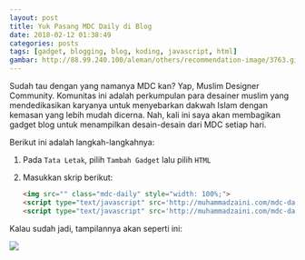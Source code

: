 ```yaml
---
layout: post
title: Yuk Pasang MDC Daily di Blog
date: 2018-02-12 01:38:49
categories: posts
tags: [gadget, blogging, blog, koding, javascript, html]
gambar: http://88.99.240.100/aleman/others/recommendation-image/3763.gif
---
```


Sudah tau dengan yang namanya MDC kan? Yap, Muslim Designer Community. Komunitas ini adalah perkumpulan para desainer muslim yang mendedikasikan karyanya untuk menyebarkan dakwah Islam dengan kemasan yang lebih mudah dicerna. Nah, kali ini saya akan membagikan gadget blog untuk menampilkan desain-desain dari MDC setiap hari.

Berikut ini adalah langkah-langkahnya:

1. Pada `Tata Letak`, pilih `Tambah Gadget` lalu pilih `HTML`
2. Masukkan skrip berikut:

	```html
	<img src="" class="mdc-daily" style="width: 100%;">
	<script type="text/javascript" src='http://muhammadzaini.com/mdc-daily/data.js'></script>
	<script type="text/javascript" src='http://muhammadzaini.com/mdc-daily/app.js'></script>
	```

Kalau sudah jadi, tampilannya akan seperti ini:

![](https://s25.postimg.org/h7d8b7p7z/Screenshot_from_2018-02-12_01_36_58.png)